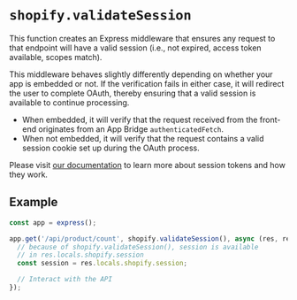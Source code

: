 # `shopify.validateSession`

This function creates an Express middleware that ensures any request to that endpoint will have a valid session (i.e., not expired, access token available, scopes match).

This middleware behaves slightly differently depending on whether your app is embedded or not.
If the verification fails in either case, it will redirect the user to complete OAuth, thereby ensuring that a valid session is available to continue processing.

- When embedded, it will verify that the request received from the front-end originates from an App Bridge `authenticatedFetch`.
- When not embedded, it will verify that the request contains a valid session cookie set up during the OAuth process.

Please visit [our documentation](https://shopify.dev/apps/auth/oauth/session-tokens) to learn more about session tokens and how they work.

## Example

```ts
const app = express();

app.get('/api/product/count', shopify.validateSession(), async (res, req) => {
  // because of shopify.validateSession(), session is available
  // in res.locals.shopify.session
  const session = res.locals.shopify.session;

  // Interact with the API
});
```
